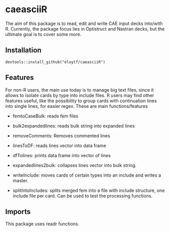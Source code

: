 # caeasciiR

The aim of this package is to read, edit and write CAE input decks into/with R. Currently, the package focus lies in Optistruct and Nastran decks, but the ultimate goal is to cover some more.

## Installation

    devtools::install_github("eloytf/caeasciiR")
    
## Features

For non-R users, the main use today is to manage big text files, since it allows to isolate cards by type into include files.
R users may find other features useful, like the possibility to group cards with continuation lines into single lines, for easier regex.
These are main functions/features

* femtoCaseBulk: reads fem files
* bulk2expandedlines: reads bulk string into expanded lines
* removeComments: Removes commented lines
* linesToDF: reads lines vector into data frame
* dfTolines: prints data frame into vector of lines
* expandedlines2bulk: collapses lines vector into bulk string.

* writeInclude: moves cards of certain types into an include and writes a master.
* splitIntoIncludes: splits merged fem into a file with include structure, one include file per card. Can be used to test the processing functions.

## Imports

This package uses readr functions.
